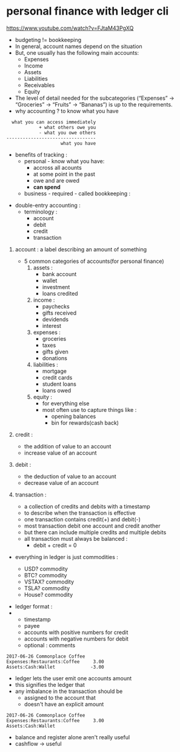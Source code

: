 # personal finance with ledger cli

https://www.youtube.com/watch?v=FJtaM43PgXQ

-   budgeting != bookkeeping
-   In general, account names depend on the situation
-   But, one usually has the following main accounts:
    -   Expenses
    -   Income
    -   Assets
    -   Liabilities
    -   Receivables
    -   Equity
-   The level of detail needed for the subcategories (“Expenses” -> “Groceries” -> “Fruits” -> “Bananas”) is up to the requirements.
-   why accounting ? to know what you have

```
  what you can access immediately
            + what others owe you
            - what you owe others
---------------------------------
                    what you have
```

-   benefits of tracking :
    -   personal - know what you have:
        -   accross all acounts
        -   at some point in the past
        -   owe and are owed
        -   **can spend**
    -   business - required - called bookkeeping :

*   double-entry accounting :
    -   terminology :
        -   account
        -   debit
        -   credit
        -   transaction

1.  account : a label describing an amount of something

    -   5 common categories of accounts(for personal finance)
        1. assets :
            - bank account
            - wallet
            - investment
            - loans credited
        2. income :
            - paychecks
            - gifts received
            - devidends
            - interest
        3. expenses :
            - groceries
            - taxes
            - gifts given
            - donations
        4. liabilities :
            - mortgage
            - credit cards
            - student loans
            - loans owed
        5. equity :
            - for everything else
            - most often use to capture things like :
                - opening balances
                - bin for rewards(cash back)

2.  credit :
    -   the addition of value to an account
    -   increase value of an account
3.  debit :
    -   the deduction of value to an account
    -   decrease value of an account
4.  transaction :
    -   a collection of credits and debits with a timestamp
    -   to describe when the transaction is effective
    -   one transaction contains credit(+) and debit(-)
    -   most transaction debit one account and credit another
    -   but there can include multiple credits and multiple debits
    *   all transaction must always be balanced :
        -   debit + credit = 0

-   everything in ledger is just commodities :

    -   USD? commodity
    -   BTC? commodity
    -   VSTAX? commodity
    -   TSLA? commodity
    -   House? commodity

*   ledger format :
*   -   timestamp
    -   payee
    -   accounts with positive numbers for credit
    -   accounts with negative numbers for debit
    -   optional : comments

```ledger
2017-06-26 Commonplace Coffee
Expenses:Restaurants:Coffee     3.00
Assets:Cash:Wallet             -3.00
```

-   ledger lets the user emit one accounts amount
-   this signifies the ledger that
-   any imbalance in the transaction should be
    -   assigned to the account that
    -   doesn't have an explicit amount

```ledger
2017-06-26 Commonplace Coffee
Expenses:Restaurants:Coffee     3.00
Assets:Cash:Wallet
```

- balance and register alone aren't really useful
- cashflow -> useful
